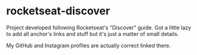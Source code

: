 # rocketseat-discover

Project developed following Rocketseat's "Discover" guide.
Got a little lazy to add all anchor's links and stuff but it's just a matter of small details.

My GitHub and Instagram profiles are actually correct linked there.
